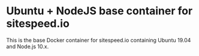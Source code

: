 # Ubuntu + NodeJS base container for sitespeed.io

This is the base Docker container for sitespeed.io containing Ubuntu 19.04 and Node.js 10.x.
